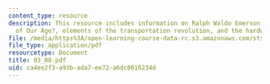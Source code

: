 ```yaml
---
content_type: resource
description: This resource includes information on Ralph Waldo Emerson on ?The Superstitions
  of Our Age?, elements of the transportation revolution, and the hardware.
file: /media/https%3A/open-learning-course-data-rc.s3.amazonaws.com/sts-001-technology-in-american-history-spring-2006/ca4ee2f3a93bada7ee72a6dc0016234d_03_08.pdf
file_type: application/pdf
resourcetype: Document
title: 03_08.pdf
uid: ca4ee2f3-a93b-ada7-ee72-a6dc0016234d
---
```

